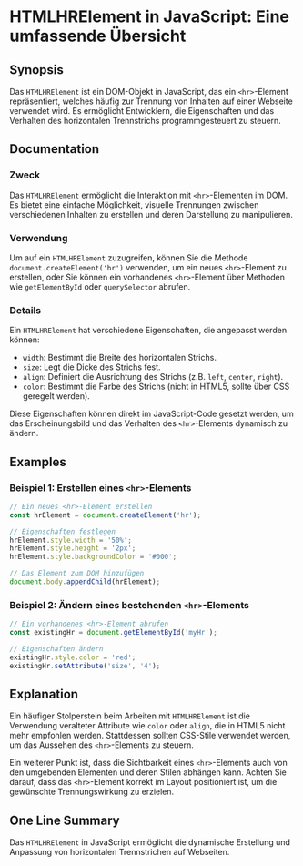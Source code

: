 <!--
Meta Description: # HTMLHRElement in JavaScript: Eine umfassende Übersicht ## Synopsis Das `HTMLHRElement` ist ein DOM-Objekt in JavaScript, das ein `<hr>`-Element repr...
Meta Keywords: die, das, ein, htmlhrelement, element
-->

# HTMLHRElement in JavaScript: Eine umfassende Übersicht

## Synopsis
Das `HTMLHRElement` ist ein DOM-Objekt in JavaScript, das ein `<hr>`-Element repräsentiert, welches häufig zur Trennung von Inhalten auf einer Webseite verwendet wird. Es ermöglicht Entwicklern, die Eigenschaften und das Verhalten des horizontalen Trennstrichs programmgesteuert zu steuern.

## Documentation
### Zweck
Das `HTMLHRElement` ermöglicht die Interaktion mit `<hr>`-Elementen im DOM. Es bietet eine einfache Möglichkeit, visuelle Trennungen zwischen verschiedenen Inhalten zu erstellen und deren Darstellung zu manipulieren.

### Verwendung
Um auf ein `HTMLHRElement` zuzugreifen, können Sie die Methode `document.createElement('hr')` verwenden, um ein neues `<hr>`-Element zu erstellen, oder Sie können ein vorhandenes `<hr>`-Element über Methoden wie `getElementById` oder `querySelector` abrufen.

### Details
Ein `HTMLHRElement` hat verschiedene Eigenschaften, die angepasst werden können:
- `width`: Bestimmt die Breite des horizontalen Strichs.
- `size`: Legt die Dicke des Strichs fest.
- `align`: Definiert die Ausrichtung des Strichs (z.B. `left`, `center`, `right`).
- `color`: Bestimmt die Farbe des Strichs (nicht in HTML5, sollte über CSS geregelt werden).

Diese Eigenschaften können direkt im JavaScript-Code gesetzt werden, um das Erscheinungsbild und das Verhalten des `<hr>`-Elements dynamisch zu ändern.

## Examples
### Beispiel 1: Erstellen eines `<hr>`-Elements
```javascript
// Ein neues <hr>-Element erstellen
const hrElement = document.createElement('hr');

// Eigenschaften festlegen
hrElement.style.width = '50%';
hrElement.style.height = '2px';
hrElement.style.backgroundColor = '#000';

// Das Element zum DOM hinzufügen
document.body.appendChild(hrElement);
```

### Beispiel 2: Ändern eines bestehenden `<hr>`-Elements
```javascript
// Ein vorhandenes <hr>-Element abrufen
const existingHr = document.getElementById('myHr');

// Eigenschaften ändern
existingHr.style.color = 'red';
existingHr.setAttribute('size', '4');
```

## Explanation
Ein häufiger Stolperstein beim Arbeiten mit `HTMLHRElement` ist die Verwendung veralteter Attribute wie `color` oder `align`, die in HTML5 nicht mehr empfohlen werden. Stattdessen sollten CSS-Stile verwendet werden, um das Aussehen des `<hr>`-Elements zu steuern. 

Ein weiterer Punkt ist, dass die Sichtbarkeit eines `<hr>`-Elements auch von den umgebenden Elementen und deren Stilen abhängen kann. Achten Sie darauf, dass das `<hr>`-Element korrekt im Layout positioniert ist, um die gewünschte Trennungswirkung zu erzielen.

## One Line Summary
Das `HTMLHRElement` in JavaScript ermöglicht die dynamische Erstellung und Anpassung von horizontalen Trennstrichen auf Webseiten.